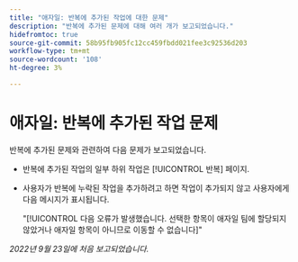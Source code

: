 ```yaml
---
title: "애자일: 반복에 추가된 작업에 대한 문제"
description: "반복에 추가된 문제에 대해 여러 개가 보고되었습니다."
hidefromtoc: true
source-git-commit: 58b95fb905fc12cc459fbdd021fee3c92536d203
workflow-type: tm+mt
source-wordcount: '108'
ht-degree: 3%

---
```



# 애자일: 반복에 추가된 작업 문제

반복에 추가된 문제와 관련하여 다음 문제가 보고되었습니다.

* 반복에 추가된 작업의 일부 하위 작업은 [!UICONTROL 반복] 페이지.
* 사용자가 반복에 누락된 작업을 추가하려고 하면 작업이 추가되지 않고 사용자에게 다음 메시지가 표시됩니다.

   &quot;[!UICONTROL 다음 오류가 발생했습니다. 선택한 항목이 애자일 팀에 할당되지 않았거나 애자일 항목이 아니므로 이동할 수 없습니다]&quot;

_2022년 9월 23일에 처음 보고되었습니다._

